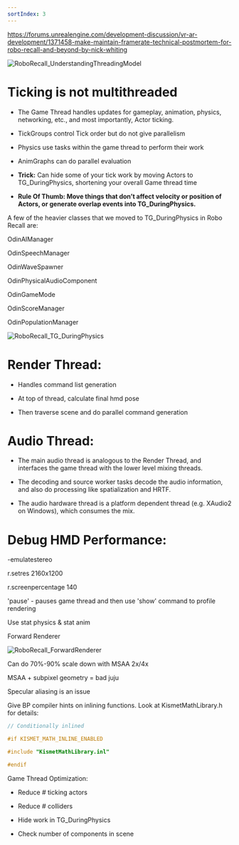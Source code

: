 ```yaml
---
sortIndex: 3
---
```


<https://forums.unrealengine.com/development-discussion/vr-ar-development/1371458-make-maintain-framerate-technical-postmortem-for-robo-recall-and-beyond-by-nick-whiting>

![RoboRecall_UnderstandingThreadingModel](.........\assets\RoboRecall_UnderstandingThreadingModel.png)

# Ticking is not multithreaded

- The Game Thread handles updates for gameplay, animation, physics, networking, etc., and most importantly, Actor ticking.


- TickGroups control Tick order but do not give parallelism


- Physics use tasks within the game thread to perform their work


- AnimGraphs can do parallel evaluation


- **Trick:** Can hide some of your tick work by moving Actors to TG_DuringPhysics, shortening your overall Game thread time

- **Rule Of Thumb: Move things that don’t affect velocity or position of Actors, or generate overlap events into TG_DuringPhysics.**

A few of the heavier classes that we moved to TG_DuringPhysics in Robo Recall are:

OdinAIManager

OdinSpeechManager

OdinWaveSpawner

OdinPhysicalAudioComponent

OdinGameMode

OdinScoreManager

OdinPopulationManager

![RoboRecall_TG_DuringPhysics](.........\assets\RoboRecall_TG_DuringPhysics.png)

# Render Thread:

- Handles command list generation

- At top of thread, calculate final hmd pose

- Then traverse scene and do parallel command generation

# Audio Thread:

- The main audio thread is analogous to the Render Thread, and interfaces the game thread with the lower level mixing threads.

- The decoding and source worker tasks decode the audio information, and also do processing like spatialization and HRTF.

- The audio hardware thread is a platform dependent thread (e.g. XAudio2 on Windows), which consumes the mix.

# Debug HMD Performance:

\-emulatestereo

r.setres 2160x1200

r.screenpercentage 140

'pause' - pauses game thread and then use 'show' command to profile rendering

Use stat physics & stat anim

Forward Renderer

![RoboRecall_ForwardRenderer](.........\assets\RoboRecall_ForwardRenderer.png)

Can do 70%-90% scale down with MSAA 2x/4x

MSAA + subpixel geometry = bad juju

Specular aliasing is an issue

Give BP compiler hints on inlining functions. Look at KismetMathLibrary.h for details:

```cpp
// Conditionally inlined

#if KISMET_MATH_INLINE_ENABLED

#include "KismetMathLibrary.inl"

#endif
```

Game Thread Optimization:

- Reduce # ticking actors

- Reduce # colliders

- Hide work in TG_DuringPhysics

- Check number of components in scene
